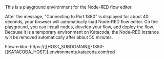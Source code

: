 This is a playground environment for the Node-RED flow editor.

After the message, "Connecting to Port 1880" is displayed for about 40 seconds, your browser will automatically load Node-RED flow editor.
On the playground, you can install nodes, develop your flow, and deploy the flow.
Because it is a temporary environment on Katacoda, the Node-RED instance will be removed automatically after about 50 minutes.

Flow editor: https://[[HOST_SUBDOMAIN]]-1880-[[KATACODA_HOST]].environments.katacoda.com/red
